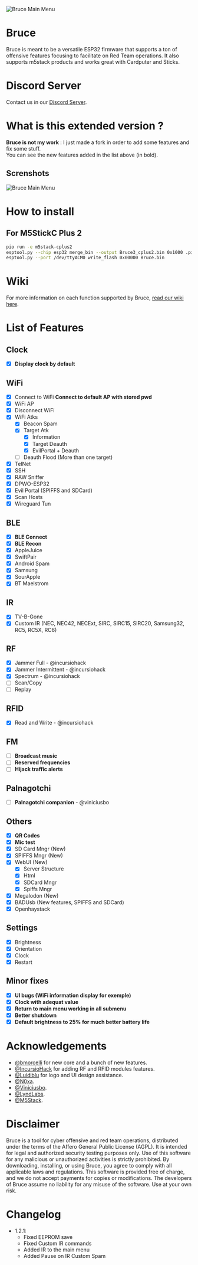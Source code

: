 ![Bruce Main Menu](./media/bruce_banner.png)

# Bruce

Bruce is meant to be a versatile ESP32 firmware that supports a ton of offensive features focusing to facilitate on Red Team operations.
It also supports m5stack products and works great with Cardputer and Sticks.

# Discord Server
Contact us in our [Discord Server](https://discord.gg/WJ9XF9czVT).

# What is this extended version ?

**Bruce is not my work** : I just made a fork in order to add some features and fix some stuff.  
You can see the new features added in the list above (in bold).

## Screnshots

![Bruce Main Menu](./media/pic4.png)

# How to install

## For M5StickC Plus 2

```sh
pio run -e m5stack-cplus2 
esptool.py --chip esp32 merge_bin --output Bruce3_cplus2.bin 0x1000 .pio/build/m5stack-cplus2/bootloader.bin 0x8000 .pio/build/m5stack-cplus2/partitions.bin 0x10000 .pio/build/m5stack-cplus2/firmware.bin
esptool.py --port /dev/ttyACM0 write_flash 0x00000 Bruce.bin
```

# Wiki
For more information on each function supported by Bruce, [read our wiki here](https://github.com/pr3y/Bruce/wiki).

# List of Features

## Clock
- [x] **Display clock by default**

## WiFi
- [x] Connect to WiFi **Connect to default AP with stored pwd**
- [x] WiFi AP
- [x] Disconnect WiFi
- [X] WiFi Atks
    - [x] Beacon Spam
    - [x] Target Atk
        - [x] Information
        - [X] Target Deauth
        - [X] EvilPortal + Deauth
    - [ ] Deauth Flood (More than one target)
- [X] TelNet
- [X] SSH
- [x] RAW Sniffer
- [x] DPWO-ESP32
- [x] Evil Portal (SPIFFS and SDCard)
- [X] Scan Hosts
- [x] Wireguard Tun

## BLE
- [x] **BLE Connect**
- [x] **BLE Recon**
- [X] AppleJuice
- [X] SwiftPair
- [X] Android Spam
- [X] Samsung
- [X] SourApple
- [X] BT Maelstrom

## IR
- [x] TV-B-Gone
- [x] Custom IR (NEC, NEC42, NECExt, SIRC, SIRC15, SIRC20, Samsung32, RC5, RC5X, RC6)

## RF
- [x] Jammer Full - @incursiohack
- [x] Jammer Intermittent - @incursiohack
- [x] Spectrum - @incursiohack
- [ ] Scan/Copy
- [ ] Replay

## RFID
- [x] Read and Write - @incursiohack

## FM
- [ ] **Broadcast music**
- [ ] **Reserved frequencies**
- [ ] **Hijack traffic alerts**

## Palnagotchi
- [ ] **Palnagotchi companion** - @viniciusbo

## Others
- [x] **QR Codes**
- [x] **Mic test**
- [x] SD Card Mngr (New)
- [x] SPIFFS Mngr (New)
- [x] WebUI (New)
    - [x] Server Structure
    - [x] Html
    - [x] SDCard Mngr
    - [x] Spiffs Mngr
- [x] Megalodon (New)
- [x] BADUsb (New features, SPIFFS and SDCard)
- [X] Openhaystack

## Settings
- [x] Brightness
- [x] Orientation
- [x] Clock
- [x] Restart

## Minor fixes
- [x] **UI bugs (WiFi information display for exemple)**
- [x] **Clock with adequat value**
- [x] **Return to main menu working in all submenu**
- [x] **Better shutdown**
- [x] **Default brightness to 25% for much better battery life**

# Acknowledgements

+ [@bmorcelli](https://github.com/bmorcelli) for new core and a bunch of new features.
+ [@IncursioHack](https://github.com/IncursioHack) for adding RF and RFID modules features.
+ [@Luidiblu](https://github.com/Luidiblu) for logo and UI design assistance.
+ [@N0xa](https://github.com/n0xa/m5stick-nemo).
+ [@Viniciusbo](https://github.com/viniciusbo/m5-palnagotchi).
+ [@LyndLabs](https://github.com/LyndLabs/ESP32-BLE-Recon).
+ [@M5Stack](https://github.com/m5stack/M5StickCPlus2-UserDemo).
 
# Disclaimer

Bruce is a tool for cyber offensive and red team operations, distributed under the terms of the Affero General Public License (AGPL). It is intended for legal and authorized security testing purposes only. Use of this software for any malicious or unauthorized activities is strictly prohibited. By downloading, installing, or using Bruce, you agree to comply with all applicable laws and regulations. This software is provided free of charge, and we do not accept payments for copies or modifications. The developers of Bruce assume no liability for any misuse of the software. Use at your own risk.

# Changelog
* 1.2.1:
    * Fixed EEPROM save
    * Fixed Custom IR commands
    * Added IR to the main menu
    * Added Pause on IR Custom Spam